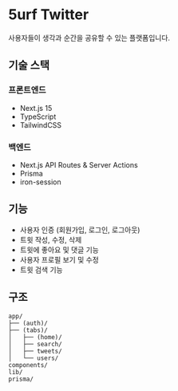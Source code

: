 # 5urf Twitter

사용자들이 생각과 순간을 공유할 수 있는 플랫폼입니다.

## 기술 스택

### 프론트엔드

- Next.js 15
- TypeScript
- TailwindCSS

### 백엔드

- Next.js API Routes & Server Actions
- Prisma
- iron-session

## 기능

- 사용자 인증 (회원가입, 로그인, 로그아웃)
- 트윗 작성, 수정, 삭제
- 트윗에 좋아요 및 댓글 기능
- 사용자 프로필 보기 및 수정
- 트윗 검색 기능

## 구조

```
app/
├── (auth)/
├── (tabs)/
│   ├── (home)/
│   ├── search/
│   ├── tweets/
│   └── users/
components/
lib/
prisma/
```
